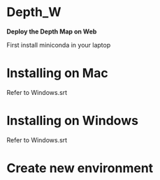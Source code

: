 # Depth_W
**Deploy the Depth Map on Web**

First install miniconda in your laptop


Installing on Mac
=====================
Refer to Windows.srt

Installing on Windows
=====================
Refer to Windows.srt

# Create new environment
